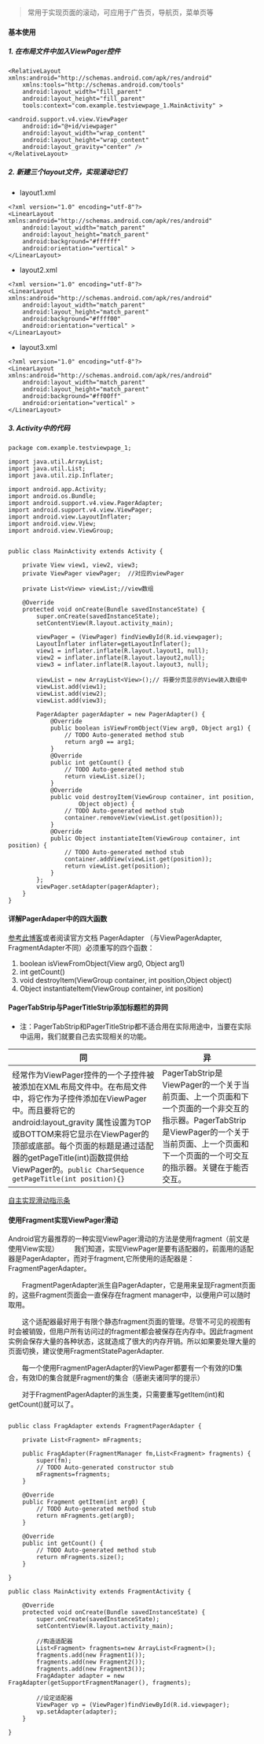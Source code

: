 > 常用于实现页面的滚动，可应用于广告页，导航页，菜单页等
#### 基本使用

##### 1. 在布局文件中加入ViewPager控件
```
<RelativeLayout xmlns:android="http://schemas.android.com/apk/res/android"
    xmlns:tools="http://schemas.android.com/tools"
    android:layout_width="fill_parent"
    android:layout_height="fill_parent"
    tools:context="com.example.testviewpage_1.MainActivity" >
 
<android.support.v4.view.ViewPager
    android:id="@+id/viewpager"
    android:layout_width="wrap_content"
    android:layout_height="wrap_content"
    android:layout_gravity="center" />
</RelativeLayout>
```
##### 2. 新建三个layout文件，实现滚动它们
+ layout1.xml
```
<?xml version="1.0" encoding="utf-8"?>
<LinearLayout xmlns:android="http://schemas.android.com/apk/res/android"
    android:layout_width="match_parent"
    android:layout_height="match_parent"
    android:background="#ffffff"
    android:orientation="vertical" >
</LinearLayout>
```
+ layout2.xml
```
<?xml version="1.0" encoding="utf-8"?>
<LinearLayout xmlns:android="http://schemas.android.com/apk/res/android"
    android:layout_width="match_parent"
    android:layout_height="match_parent"
    android:background="#ffff00"
    android:orientation="vertical" >
</LinearLayout>
```
+ layout3.xml
```
<?xml version="1.0" encoding="utf-8"?>
<LinearLayout xmlns:android="http://schemas.android.com/apk/res/android"
    android:layout_width="match_parent"
    android:layout_height="match_parent"
    android:background="#ff00ff"
    android:orientation="vertical" >
</LinearLayout>
```
##### 3. Activity中的代码
```
package com.example.testviewpage_1;

import java.util.ArrayList;
import java.util.List;
import java.util.zip.Inflater;
 
import android.app.Activity;
import android.os.Bundle;
import android.support.v4.view.PagerAdapter;
import android.support.v4.view.ViewPager;
import android.view.LayoutInflater;
import android.view.View;
import android.view.ViewGroup;
 
 
public class MainActivity extends Activity {
 
	private View view1, view2, view3;
	private ViewPager viewPager;  //对应的viewPager
	
	private List<View> viewList;//view数组

    @Override
    protected void onCreate(Bundle savedInstanceState) {
        super.onCreate(savedInstanceState);
        setContentView(R.layout.activity_main);
        
        viewPager = (ViewPager) findViewById(R.id.viewpager);
        LayoutInflater inflater=getLayoutInflater();
        view1 = inflater.inflate(R.layout.layout1, null);
        view2 = inflater.inflate(R.layout.layout2,null);
        view3 = inflater.inflate(R.layout.layout3, null);
        
        viewList = new ArrayList<View>();// 将要分页显示的View装入数组中
		viewList.add(view1);
		viewList.add(view2);
		viewList.add(view3);

		PagerAdapter pagerAdapter = new PagerAdapter() {	
			@Override
			public boolean isViewFromObject(View arg0, Object arg1) {
				// TODO Auto-generated method stub
				return arg0 == arg1;
			}	
			@Override
			public int getCount() {
				// TODO Auto-generated method stub
				return viewList.size();
			}
			@Override
			public void destroyItem(ViewGroup container, int position,
					Object object) {
				// TODO Auto-generated method stub
				container.removeView(viewList.get(position));
			}	
			@Override
			public Object instantiateItem(ViewGroup container, int position) {
				// TODO Auto-generated method stub
				container.addView(viewList.get(position));
				return viewList.get(position);
			}
		};
		viewPager.setAdapter(pagerAdapter);
    }
}
```

#### 详解PagerAdaper中的四大函数

[参考此博客](https://blog.csdn.net/harvic880925/article/details/38487149)或者阅读官方文档
PagerAdapter （与ViewPagerAdapter, FragmentAdapter不同）必须重写的四个函数：

1. boolean isViewFromObject(View arg0, Object arg1)
2. int getCount() 
3. void destroyItem(ViewGroup container, int position,Object object)
4. Object instantiateItem(ViewGroup container, int position)
#### PagerTabStrip与PagerTitleStrip添加标题栏的异同
+ 注：PagerTabStrip和PagerTitleStrip都不适合用在实际用途中，当要在实际中运用，我们就要自己去实现相关的功能。

| 同 | 异|
|----|----|
|经常作为ViewPager控件的一个子控件被被添加在XML布局文件中。在布局文件中，将它作为子控件添加在ViewPager中。而且要将它的 android:layout_gravity 属性设置为TOP或BOTTOM来将它显示在ViewPager的顶部或底部。每个页面的标题是通过适配器的getPageTitle(int)函数提供给ViewPager的。`public CharSequence getPageTitle(int position){}`|PagerTabStrip是ViewPager的一个关于当前页面、上一个页面和下一个页面的一个非交互的指示器。PagerTabStrip是ViewPager的一个关于当前页面、上一个页面和下一个页面的一个可交互的指示器。关键在于能否交互。|
[自主实现滑动指示条](https://blog.csdn.net/harvic880925/article/details/38557517)

#### 使用Fragment实现ViewPager滑动
Android官方最推荐的一种实现ViewPager滑动的方法是使用fragment（前文是使用View实现）
&ensp;&ensp;&ensp;&ensp;我们知道，实现ViewPager是要有适配器的，前面用的适配器是PagerAdapter，而对于fragment,它所使用的适配器是：FragmentPagerAdapter。

&ensp;&ensp;&ensp;&ensp;FragmentPagerAdapter派生自PagerAdapter，它是用来呈现Fragment页面的，这些Fragment页面会一直保存在fragment manager中，以便用户可以随时取用。

&ensp;&ensp;&ensp;&ensp;这个适配器最好用于有限个静态fragment页面的管理。尽管不可见的视图有时会被销毁，但用户所有访问过的fragment都会被保存在内存中。因此fragment实例会保存大量的各种状态，这就造成了很大的内存开销。所以如果要处理大量的页面切换，建议使用FragmentStatePagerAdapter.

&ensp;&ensp;&ensp;&ensp;每一个使用FragmentPagerAdapter的ViewPager都要有一个有效的ID集合，有效ID的集合就是Fragment的集合（感谢夫诸同学的提示）

&ensp;&ensp;&ensp;&ensp;对于FragmentPagerAdapter的派生类，只需要重写getItem(int)和getCount()就可以了。
```

public class FragAdapter extends FragmentPagerAdapter {
 
	private List<Fragment> mFragments;
	
	public FragAdapter(FragmentManager fm,List<Fragment> fragments) {
		super(fm);
		// TODO Auto-generated constructor stub
		mFragments=fragments;
	}
 
	@Override
	public Fragment getItem(int arg0) {
		// TODO Auto-generated method stub
		return mFragments.get(arg0);
	}
 
	@Override
	public int getCount() {
		// TODO Auto-generated method stub
		return mFragments.size();
	}
 
}
```
```
public class MainActivity extends FragmentActivity {
 
    @Override
    protected void onCreate(Bundle savedInstanceState) {
        super.onCreate(savedInstanceState);
        setContentView(R.layout.activity_main);
 
        //构造适配器
        List<Fragment> fragments=new ArrayList<Fragment>();
        fragments.add(new Fragment1());
        fragments.add(new Fragment2());
        fragments.add(new Fragment3()); 
        FragAdapter adapter = new FragAdapter(getSupportFragmentManager(), fragments);
        
        //设定适配器
        ViewPager vp = (ViewPager)findViewById(R.id.viewpager);
        vp.setAdapter(adapter);
    }
 
}
```

